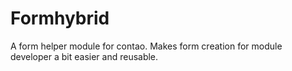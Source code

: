 # Formhybrid

A form helper module for contao. Makes form creation for module developer a bit easier and reusable.

